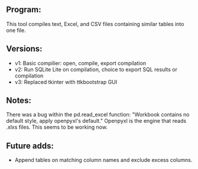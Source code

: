 ## Program:
This tool compiles text, Excel, and CSV files containing similar tables into one file.

## Versions:
- v1: Basic compilier: open, compile, export compilation
- v2: Run SQLite Lite on compilation, choice to export SQL results or compilation
- v3: Replaced tkinter with ttkbootstrap GUI

## Notes:
There was a bug within the pd.read_excel function:  "Workbook contains no default style, apply openpyxl's default." Openpyxl is the engine that reads .xlxs files.  This seems to be working now.

## Future adds:
- Append tables on matching column names and exclude excess columns.
